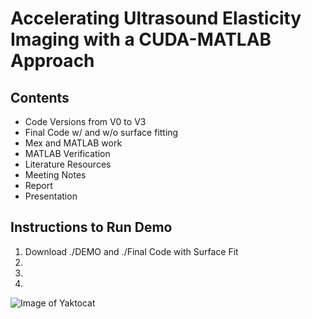 # Accelerating Ultrasound Elasticity Imaging with a CUDA-MATLAB Approach

## Contents  
* Code Versions from V0 to V3  
* Final Code w/ and w/o surface fitting
* Mex and MATLAB work
* MATLAB Verification
* Literature Resources
* Meeting Notes
* Report
* Presentation

## Instructions to Run Demo
1. Download ./DEMO and ./Final Code with Surface Fit
2.
3.
4.








![Image of Yaktocat](https://github.com/mturney2/Final-Project-Code/DEMO/MATLAB_FILE.png)
